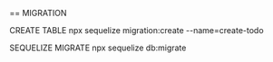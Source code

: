 
== MIGRATION

CREATE TABLE 
npx sequelize migration:create --name=create-todo

SEQUELIZE MIGRATE
npx sequelize db:migrate
